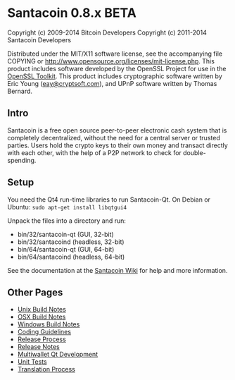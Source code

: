 Santacoin 0.8.x BETA
====================

Copyright (c) 2009-2014 Bitcoin Developers
Copyright (c) 2011-2014 Santacoin Developers

Distributed under the MIT/X11 software license, see the accompanying
file COPYING or http://www.opensource.org/licenses/mit-license.php.
This product includes software developed by the OpenSSL Project for use in the [OpenSSL Toolkit](http://www.openssl.org/). This product includes
cryptographic software written by Eric Young ([eay@cryptsoft.com](mailto:eay@cryptsoft.com)), and UPnP software written by Thomas Bernard.


Intro
---------------------
Santacoin is a free open source peer-to-peer electronic cash system that is
completely decentralized, without the need for a central server or trusted
parties.  Users hold the crypto keys to their own money and transact directly
with each other, with the help of a P2P network to check for double-spending.


Setup
---------------------
You need the Qt4 run-time libraries to run Santacoin-Qt. On Debian or Ubuntu:
	`sudo apt-get install libqtgui4`

Unpack the files into a directory and run:

- bin/32/santacoin-qt (GUI, 32-bit)
- bin/32/santacoind (headless, 32-bit)
- bin/64/santacoin-qt (GUI, 64-bit)
- bin/64/santacoind (headless, 64-bit)

See the documentation at the [Santacoin Wiki](http://santacoin.info)
for help and more information.


Other Pages
---------------------
- [Unix Build Notes](build-unix.md)
- [OSX Build Notes](build-osx.md)
- [Windows Build Notes](build-msw.md)
- [Coding Guidelines](coding.md)
- [Release Process](release-process.md)
- [Release Notes](release-notes.md)
- [Multiwallet Qt Development](multiwallet-qt.md)
- [Unit Tests](unit-tests.md)
- [Translation Process](translation_process.md)
